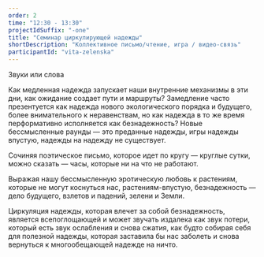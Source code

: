```yaml
---
order: 2
time: "12:30 - 13:30"
projectIdSuffix: "-one"
title: "Семинар циркулирующей надежды"
shortDescription: "Коллективное письмо/чтение, игра / видео-связь"
participantId: "vita-zelenska"
---
```


Звуки или слова  


Как медленная надежда запускает наши внутренние механизмы в эти дни, как ожидание создает пути и маршруты? Замедление часто презентуется как надежда нового экологического порядка и будущего, более внимательного к неравенствам, но как надежда в то же время перформативно исполняется как безнадежность? Новые бессмысленные раунды — это преданные надежды, игры надежды впустую, надежды на надежду не существует.


Сочиняя поэтическое письмо, которое идет по кругу — круглые сутки, можно сказать — часы, которые ни на что не работают.


Выражая нашу бессмысленную эротическую любовь к растениям, которые не могут коснуться нас, растениям-впустую, безнадежность — дело будущего, взлетов и падений, зелени и Земли.


Циркуляция надежды, которая влечет за собой безнадежность, является всепоглощающей и может звучать издалека как звук потери, который есть звук ослабления и снова сжатия, как будто собирая себя для полезной надежды, которая заставила бы нас заболеть и снова вернуться к многообещающей надежде на ничто.
